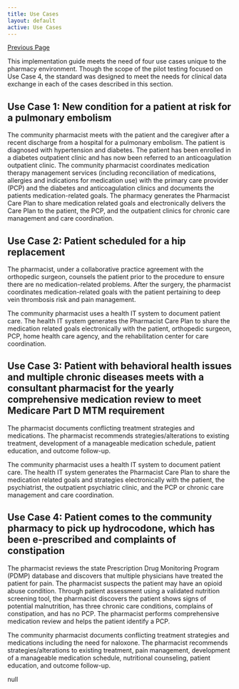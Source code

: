 ```yaml
---
title: Use Cases
layout: default
active: Use Cases
---
```


[Previous Page](Current_Project.html)

This implementation guide meets the need of four use cases unique to the pharmacy environment.  Though the scope of the pilot testing focused on Use Case 4, the standard was designed to meet the needs for clinical data exchange in each of the cases described in this section.

## Use Case 1: New condition for a patient at risk for a pulmonary embolism

The community pharmacist meets with the patient and the caregiver after a recent discharge from a hospital for a pulmonary embolism. The patient is diagnosed with hypertension and diabetes. The patient has been enrolled in a diabetes outpatient clinic and has now been referred to an anticoagulation outpatient clinic. 
The community pharmacist coordinates medication therapy management services (including reconciliation of medications, allergies and indications for medication use) with the primary care provider (PCP) and the diabetes and anticoagulation clinics and documents the patients medication-related goals. The pharmacy generates the Pharmacist Care Plan to share medication related goals and electronically delivers the Care Plan to the patient, the PCP, and the outpatient clinics for chronic care management and care coordination.

## Use Case 2: Patient scheduled for a hip replacement

The pharmacist, under a collaborative practice agreement with the orthopedic surgeon, counsels the patient prior to the procedure to ensure there are no medication-related problems. After the surgery, the pharmacist coordinates medication-related goals with the patient pertaining to deep vein thrombosis risk and pain management. 

The community pharmacist uses a health IT system to document patient care. The health IT system generates the Pharmacist Care Plan to share the medication related goals electronically with the patient, orthopedic surgeon, PCP, home health care agency, and the rehabilitation center for care coordination.

## Use Case 3: Patient with behavioral health issues and multiple chronic diseases meets with a consultant pharmacist for the yearly comprehensive medication review to meet Medicare Part D MTM requirement

The pharmacist documents conflicting treatment strategies and medications. The pharmacist recommends strategies/alterations to existing treatment, development of a manageable medication schedule, patient education, and outcome follow-up.

The community pharmacist uses a health IT system to document patient care. The health IT system generates the Pharmacist Care Plan to share the medication related goals and strategies electronically with the patient, the psychiatrist, the outpatient psychiatric clinic, and the PCP or chronic care management and care coordination.

## Use Case 4: Patient comes to the community pharmacy to pick up hydrocodone, which has been e-prescribed and complaints of constipation

The pharmacist reviews the state Prescription Drug Monitoring Program (PDMP) database and discovers that multiple physicians have treated the patient for pain. The pharmacist suspects the patient may have an opioid abuse condition. Through patient assessment using a validated nutrition screening tool, the pharmacist discovers the patient shows signs of potential malnutrition, has three chronic care conditions, complains of constipation, and has no PCP. The pharmacist performs comprehensive medication review and helps the patient identify a PCP.

The community pharmacist documents conflicting treatment strategies and medications including the need for naloxone. The pharmacist recommends strategies/alterations to existing treatment, pain management, development of a manageable medication schedule, nutritional counseling, patient education, and outcome follow-up.

null